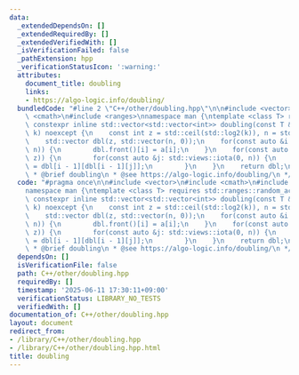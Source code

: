 ```yaml
---
data:
  _extendedDependsOn: []
  _extendedRequiredBy: []
  _extendedVerifiedWith: []
  _isVerificationFailed: false
  _pathExtension: hpp
  _verificationStatusIcon: ':warning:'
  attributes:
    document_title: doubling
    links:
    - https://algo-logic.info/doubling/
  bundledCode: "#line 2 \"C++/other/doubling.hpp\"\n\n#include <vector>\n#include\
    \ <cmath>\n#include <ranges>\nnamespace man {\ntemplate <class T> requires std::ranges::random_access_range<T>\
    \ constexpr inline std::vector<std::vector<int>> doubling(const T &a, const int64_t\
    \ k) noexcept {\n    const int z = std::ceil(std::log2(k)), n = std::ssize(a);\n\
    \    std::vector dbl(z, std::vector(n, 0));\n    for(const auto &i: std::views::iota(0,\
    \ n)) {\n        dbl.front()[i] = a[i];\n    }\n    for(const auto &i: std::views::iota(1,\
    \ z)) {\n        for(const auto &j: std::views::iota(0, n)) {\n            dbl[i][j]\
    \ = dbl[i - 1][dbl[i - 1][j]];\n        }\n    }\n    return dbl;\n}\n}\n\n/**\n\
    \ * @brief doubling\n * @see https://algo-logic.info/doubling/\n */\n"
  code: "#pragma once\n\n#include <vector>\n#include <cmath>\n#include <ranges>\n\
    namespace man {\ntemplate <class T> requires std::ranges::random_access_range<T>\
    \ constexpr inline std::vector<std::vector<int>> doubling(const T &a, const int64_t\
    \ k) noexcept {\n    const int z = std::ceil(std::log2(k)), n = std::ssize(a);\n\
    \    std::vector dbl(z, std::vector(n, 0));\n    for(const auto &i: std::views::iota(0,\
    \ n)) {\n        dbl.front()[i] = a[i];\n    }\n    for(const auto &i: std::views::iota(1,\
    \ z)) {\n        for(const auto &j: std::views::iota(0, n)) {\n            dbl[i][j]\
    \ = dbl[i - 1][dbl[i - 1][j]];\n        }\n    }\n    return dbl;\n}\n}\n\n/**\n\
    \ * @brief doubling\n * @see https://algo-logic.info/doubling/\n */"
  dependsOn: []
  isVerificationFile: false
  path: C++/other/doubling.hpp
  requiredBy: []
  timestamp: '2025-06-11 17:30:11+09:00'
  verificationStatus: LIBRARY_NO_TESTS
  verifiedWith: []
documentation_of: C++/other/doubling.hpp
layout: document
redirect_from:
- /library/C++/other/doubling.hpp
- /library/C++/other/doubling.hpp.html
title: doubling
---
```

